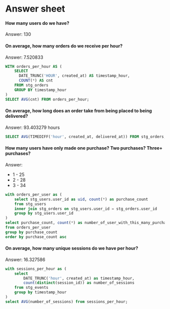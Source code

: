 # Answer sheet
#### How many users do we have?
Answer: 130
#### On average, how many orders do we receive per hour?
Answer: 7.520833
```sql
WITH orders_per_hour AS (
    SELECT 
      DATE_TRUNC('HOUR', created_at) AS timestamp_hour,
      COUNT(*) AS cnt
    FROM stg_orders
    GROUP BY timestamp_hour
)
SELECT AVG(cnt) FROM orders_per_hour;
```

#### On average, how long does an order take from being placed to being delivered?
Answer: 93.403279 hours
```sql
SELECT AVG(TIMEDIFF('hour', created_at, delivered_at)) FROM stg_orders;
```

#### How many users have only made one purchase? Two purchases? Three+ purchases?
Answer:
* 1 -	25
* 2 -	28
* 3 -	34

```sql
with orders_per_user as (
    select stg_users.user_id as uid, count(*) as purchase_count
    from stg_users
    inner join stg_orders on stg_users.user_id = stg_orders.user_id
    group by stg_users.user_id
)
select purchase_count, count(*) as number_of_user_with_this_many_purchases
from orders_per_user
group by purchase_count
order by purchase_count asc
```

#### On average, how many unique sessions do we have per hour?
Answer: 16.327586

```sql
with sessions_per_hour as (
    select
        DATE_TRUNC('hour', created_at) as timestamp_hour,
        count(distinct(session_id)) as number_of_sessions
    from stg_events
    group by timestamp_hour
)
select AVG(number_of_sessions) from sessions_per_hour;
```
